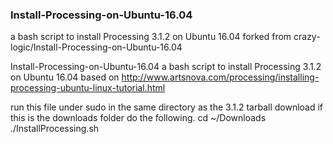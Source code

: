 ### Install-Processing-on-Ubuntu-16.04
a bash script to install Processing 3.1.2 on Ubuntu 16.04
forked from crazy-logic/Install-Processing-on-Ubuntu-16.04


Install-Processing-on-Ubuntu-16.04
a bash script to install Processing 3.1.2 on Ubuntu 16.04
based on http://www.artsnova.com/processing/installing-processing-ubuntu-linux-tutorial.html 

run this file under sudo in the same directory as the 3.1.2 tarball download 
if this is the downloads folder do the following. 
cd ~/Downloads 
./InstallProcessing.sh
